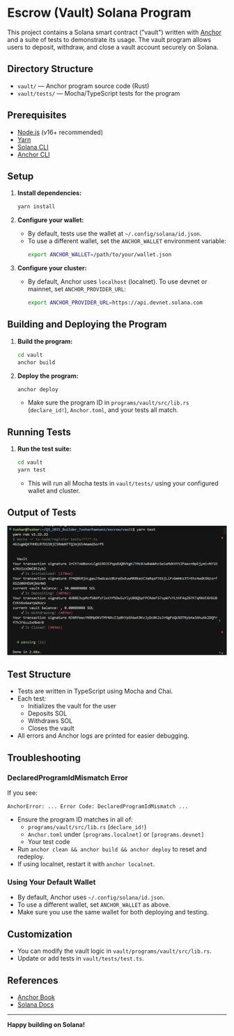 # Escrow (Vault) Solana Program

This project contains a Solana smart contract ("vault") written with [Anchor](https://book.anchor-lang.com/) and a suite of tests to demonstrate its usage. The vault program allows users to deposit, withdraw, and close a vault account securely on Solana.

## Directory Structure

- `vault/` — Anchor program source code (Rust)
- `vault/tests/` — Mocha/TypeScript tests for the program

## Prerequisites

- [Node.js](https://nodejs.org/) (v16+ recommended)
- [Yarn](https://yarnpkg.com/)
- [Solana CLI](https://docs.solana.com/cli/install-solana-cli-tools)
- [Anchor CLI](https://book.anchor-lang.com/getting_started/installation.html)

## Setup

1. **Install dependencies:**
   ```sh
   yarn install
   ```

2. **Configure your wallet:**
   - By default, tests use the wallet at `~/.config/solana/id.json`.
   - To use a different wallet, set the `ANCHOR_WALLET` environment variable:
     ```sh
     export ANCHOR_WALLET=/path/to/your/wallet.json
     ```

3. **Configure your cluster:**
   - By default, Anchor uses `localhost` (localnet). To use devnet or mainnet, set `ANCHOR_PROVIDER_URL`:
     ```sh
     export ANCHOR_PROVIDER_URL=https://api.devnet.solana.com
     ```

## Building and Deploying the Program

1. **Build the program:**
   ```sh
   cd vault
   anchor build
   ```

2. **Deploy the program:**
   ```sh
   anchor deploy
   ```
   - Make sure the program ID in `programs/vault/src/lib.rs` (`declare_id!`), `Anchor.toml`, and your tests all match.

## Running Tests

1. **Run the test suite:**
   ```sh
   cd vault
   yarn test
   ```
   - This will run all Mocha tests in `vault/tests/` using your configured wallet and cluster.

## Output of Tests

![](image.png)

## Test Structure

- Tests are written in TypeScript using Mocha and Chai.
- Each test:
  - Initializes the vault for the user
  - Deposits SOL
  - Withdraws SOL
  - Closes the vault
- All errors and Anchor logs are printed for easier debugging.

## Troubleshooting

### DeclaredProgramIdMismatch Error
If you see:
```
AnchorError: ... Error Code: DeclaredProgramIdMismatch ...
```
- Ensure the program ID matches in all of:
  - `programs/vault/src/lib.rs` (`declare_id!`)
  - `Anchor.toml` under `[programs.localnet]` or `[programs.devnet]`
  - Your test code
- Run `anchor clean && anchor build && anchor deploy` to reset and redeploy.
- If using localnet, restart it with `anchor localnet`.

### Using Your Default Wallet
- By default, Anchor uses `~/.config/solana/id.json`.
- To use a different wallet, set `ANCHOR_WALLET` as above.
- Make sure you use the same wallet for both deploying and testing.

## Customization
- You can modify the vault logic in `vault/programs/vault/src/lib.rs`.
- Update or add tests in `vault/tests/test.ts`.

## References
- [Anchor Book](https://book.anchor-lang.com/)
- [Solana Docs](https://docs.solana.com/)

---

**Happy building on Solana!** 
